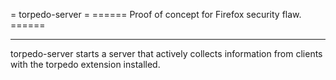 = torpedo-server =
====== Proof of concept for Firefox security flaw. ======

----

torpedo-server starts a server that actively collects information from clients with the torpedo extension installed.